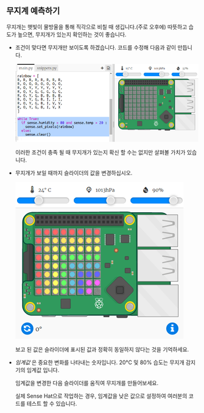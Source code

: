 ## 무지계 예측하기

무지개는 햇빛이 물방울을 통해 직각으로 비칠 때 생깁니다.(주로 오후에) 따뜻하고 습도가 높으면, 무지개가 있는지 확인하는 것이 좋습니다.

+ 조건이 맞다면 무지개만 보이도록 하겠습니다. 코드를 수정해 다음과 같이 만듭니다.
    
    ![스크린샷](images/rainbow-check.png)
    
    이러한 조건이 충족 될 때 무지개가 있는지 확신 할 수는 없지만 살펴볼 가치가 있습니다.

+ 무지개가 보일 때까지 슬라이더의 값을 변경하십시오.
    
    ![스크린샷](images/rainbow-trigger.png)
    
    보고 된 값은 슬라이더에 표시된 값과 정확히 동일하지 않다는 것을 기억하세요.

+ *임계값* 은 중요한 변화를 나타내는 숫자입니다. 20°C 및 80% 습도는 무지개 감지기의 임계값 입니다.
    
    임계값을 변경한 다음 슬라이더를 움직여 무지개를 만들어보세요.
    
    실제 Sense Hat으로 작업하는 경우, 임계값을 낮은 값으로 설정하여 여러분의 코드를 테스트 할 수 있습니다.